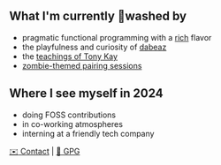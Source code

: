 ## What I'm currently :brain:washed by

- pragmatic functional programming with a [rich](https://www.youtube.com/watch?v=-6BsiVyC1kM "Rich Hickey: The Value of Values") flavor
- the playfulness and curiosity of [dabeaz](https://www.youtube.com/watch?v=pkCLMl0e_0k " David Beazley: Lambda Calculus from the Ground Up")
- the [teachings of Tony Kay](https://podcasts.apple.com/us/podcast/s4-e6-fulcro-with-tony-kay-part-1/id1461500416?i=1000479361034 "Clojurestream Podcast: Fulcro with Tony Kay")
- [zombie-themed pairing sessions](https://youtu.be/6qnNtVdf08Q "braaains")
  
## Where I see myself in 2024

- doing FOSS contributions
- in co-working atmospheres
- interning at a friendly tech company

[:envelope: Contact](mailto:caadr@grooveroom.de "caadr@grooveroom.de") | [:key: GPG](https://raw.githubusercontent.com/caadr/caadr/master/caadr.asc)
